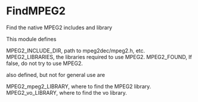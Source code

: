   

# FindMPEG2  
Find the native MPEG2 includes and library  

This module defines  

MPEG2_INCLUDE_DIR, path to mpeg2dec/mpeg2.h, etc.
MPEG2_LIBRARIES, the libraries required to use MPEG2.
MPEG2_FOUND, If false, do not try to use MPEG2.

  

also defined, but not for general use are  

MPEG2_mpeg2_LIBRARY, where to find the MPEG2 library.
MPEG2_vo_LIBRARY, where to find the vo library.

  

